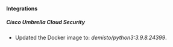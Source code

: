 #### Integrations
##### Cisco Umbrella Cloud Security
- Updated the Docker image to: *demisto/python3:3.9.8.24399*.

